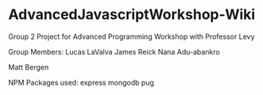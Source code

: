 # AdvancedJavascriptWorkshop-Wiki

Group 2 Project for Advanced Programming Workshop with Professor Levy

Group Members:
Lucas LaValva
James  Reick
Nana Adu-abankro 

Matt Bergen

NPM Packages used:
express
mongodb
pug
